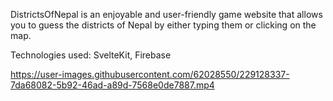 DistrictsOfNepal is an enjoyable and user-friendly game website that allows you to guess the districts of Nepal by either typing them or clicking on the map.

Technologies used: SvelteKit, Firebase

https://user-images.githubusercontent.com/62028550/229128337-7da68082-5b92-46ad-a89d-7568e0de7887.mp4

